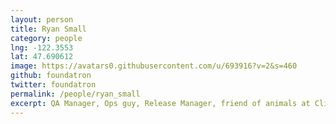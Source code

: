 ```yaml
---
layout: person
title: Ryan Small
category: people
lng: -122.3553
lat: 47.690612
image: https://avatars0.githubusercontent.com/u/693916?v=2&s=460
github: foundatron
twitter: foundatron
permalink: /people/ryan_small
excerpt: QA Manager, Ops guy, Release Manager, friend of animals at ClipCard Inc
---
```

